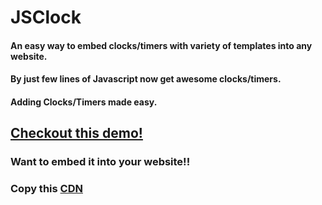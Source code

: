 # JSClock
#### An easy way to embed clocks/timers with variety of templates into any website.
#### By just few lines of Javascript now get awesome clocks/timers.
#### Adding Clocks/Timers made easy.

[Checkout this demo!](https://codepen.io/aman_singh/pen/LjJGNJ)
---
### Want to embed it into your website!!
### Copy this [CDN](https://rawgit.com/mycodedstuff/JSClock/master/jsclock_v1.0_min.js)
